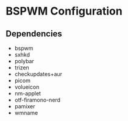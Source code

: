 # BSPWM Configuration

## Dependencies

- bspwm
- sxhkd
- polybar
- trizen
- checkupdates+aur
- picom
- volueicon
- nm-applet
- otf-firamono-nerd
- pamixer
- wmname
